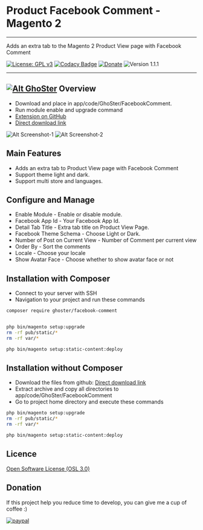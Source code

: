 
# Product Facebook Comment - Magento 2

---

Adds an extra tab to the Magento 2 Product View page with Facebook Comment 

[![License: GPL v3](https://img.shields.io/badge/License-GPL%20v3-blue.svg)](https://www.gnu.org/licenses/gpl-3.0)
[![Codacy Badge](https://api.codacy.com/project/badge/Grade/ea1efe6afaac4d52be1c7406d820ec0c)](https://www.codacy.com/app/GhoSterInc/FacebookComment?utm_source=github.com&amp;utm_medium=referral&amp;utm_content=tuyennn/FacebookComment&amp;utm_campaign=Badge_Grade)
[![Donate](https://img.shields.io/badge/Donate-PayPal-green.svg)](https://www.paypal.me/thinghost)
![Version 1.1.1](https://img.shields.io/badge/Version-1.1.1-green.svg)


---
## [![Alt GhoSter](http://thinghost.info/wp-content/uploads/2015/12/ghoster.png "thinghost.info")](http://thinghost.info) Overview


- Download and place in app/code/GhoSter/FacebookComment.
- Run module enable and upgrade command
- [Extension on GitHub](https://github.com/tuyennn/FacebookComment)
- [Direct download link](https://github.com/tuyennn/FacebookComment/tarball/master)


![Alt Screenshot-1](http://thinghost.info/wp-content/uploads/2017/07/Selection_322-1024x681.jpg "thinghost.info")
![Alt Screenshot-2](http://thinghost.info/wp-content/uploads/2017/07/Selection_324-1024x352.jpg "thinghost.info")

## Main Features

* Adds an extra tab to Product View page with Facebook Comment 
* Support theme light and dark.
* Support multi store and languages.

## Configure and Manage

* Enable Module - Enable or disable module.
* Facebook App Id - Your Facebook App Id.
* Detail Tab Title - Extra tab title on Product View Page.
* Facebook Theme Schema - Choose Light or Dark.
* Number of Post on Current View - Number of Comment per current view
* Order By - Sort the comments
* Locale - Choose your locale
* Show Avatar Face - Choose whether to show avatar face or not

## Installation with Composer

* Connect to your server with SSH
* Navigation to your project and run these commands
 
```bash
composer require ghoster/facebook-comment


php bin/magento setup:upgrade
rm -rf pub/static/* 
rm -rf var/*

php bin/magento setup:static-content:deploy
```

## Installation without Composer

* Download the files from github: [Direct download link](https://github.com/tuyennn/FacebookComment/tarball/master)
* Extract archive and copy all directories to app/code/GhoSter/FacebookComment
* Go to project home directory and execute these commands

```bash
php bin/magento setup:upgrade
rm -rf pub/static/* 
rm -rf var/*

php bin/magento setup:static-content:deploy
```
## Licence

[Open Software License (OSL 3.0)](http://opensource.org/licenses/osl-3.0.php)


## Donation

If this project help you reduce time to develop, you can give me a cup of coffee :) 

[![paypal](https://www.paypalobjects.com/en_US/i/btn/btn_donateCC_LG.gif)](https://www.paypal.me/thinghost)
